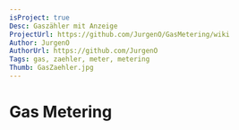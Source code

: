 ```yaml
---
isProject: true
Desc: Gaszähler mit Anzeige
ProjectUrl: https://github.com/JurgenO/GasMetering/wiki
Author: JurgenO
AuthorUrl: https://github.com/JurgenO
Tags: gas, zaehler, meter, metering
Thumb: GasZaehler.jpg
---
```


# Gas Metering